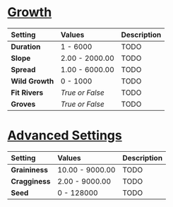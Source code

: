 # [Growth](#tab/tabid-a)
| Setting            | Values       | Description                                               |
| :----------------- | :----------- | :-------------------------------------------------------- |
| **Duration**    | 1 - 6000        | TODO |
| **Slope**       | 2.00 - 2000.00  | TODO |
| **Spread**      | 1.00 - 6000.00  | TODO |
| **Wild Growth** | 0 - 1000        | TODO |
| **Fit Rivers**  | *True or False* | TODO |
| **Groves**      | *True or False* | TODO |

# [Advanced Settings](#tab/tabid-b)
| Setting            | Values       | Description                                               |
| :----------------- | :----------- | :-------------------------------------------------------- |
| **Graininess**  | 10.00 - 9000.00 | TODO |
| **Cragginess**  | 2.00 - 9000.00  | TODO |
| **Seed**        | 0 - 128000      | TODO |


<!--examples-->
